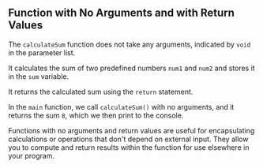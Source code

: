 ## Function with No Arguments and with Return Values

The `calculateSum` function does not take any arguments, indicated by `void` in the parameter list.

It calculates the sum of two predefined numbers `num1` and `num2` and stores it in the `sum` variable.

It returns the calculated sum using the `return` statement.

In the `main` function, we call `calculateSum()` with no arguments, and it returns the sum `8`, which we then print to the console.

Functions with no arguments and return values are useful for encapsulating calculations or operations that don't depend on external input. They allow you to compute and return results within the function for use elsewhere in your program.
